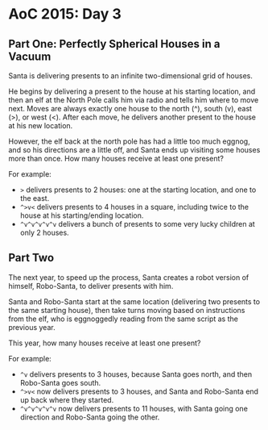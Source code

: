 # AoC 2015: Day 3

## Part One: Perfectly Spherical Houses in a Vacuum

Santa is delivering presents to an infinite two-dimensional grid of houses.

He begins by delivering a present to the house at his starting location, and then
an elf at the North Pole calls him via radio and tells him where to move next.
Moves are always exactly one house to the north (^), south (v), east (>), or west (<).
After each move, he delivers another present to the house at his new location.

However, the elf back at the north pole has had a little too much eggnog, and so
his directions are a little off, and Santa ends up visiting some houses more than once.
How many houses receive at least one present?

For example:

- `>` delivers presents to 2 houses: one at the starting location, and one to the east.
- `^>v<` delivers presents to 4 houses in a square, including twice to the house at his starting/ending location.
- `^v^v^v^v^v` delivers a bunch of presents to some very lucky children at only 2 houses.

## Part Two

The next year, to speed up the process, Santa creates a robot version of himself,
Robo-Santa, to deliver presents with him.

Santa and Robo-Santa start at the same location (delivering two presents to the same starting house),
then take turns moving based on instructions from the elf, who is eggnoggedly
reading from the same script as the previous year.

This year, how many houses receive at least one present?

For example:

- `^v` delivers presents to 3 houses, because Santa goes north, and then Robo-Santa goes south.
- `^>v<` now delivers presents to 3 houses, and Santa and Robo-Santa end up back where they started.
- `^v^v^v^v^v` now delivers presents to 11 houses, with Santa going one direction and Robo-Santa going the other.

